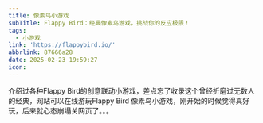 ```yaml
---
title: 像素鸟小游戏
subTitle: Flappy Bird：经典像素鸟游戏，挑战你的反应极限！
tags:
  - 小游戏
link: 'https://flappybird.io/'
abbrlink: 87666a28
date: 2025-02-23 19:59:27
icon:
---
```


介绍过各种Flappy Bird的创意联动小游戏，差点忘了收录这个曾经折磨过无数人的经典，网站可以在线游玩Flappy Bird 像素鸟小游戏，刚开始的时候觉得真好玩，后来就心态崩塌关网页了。。。